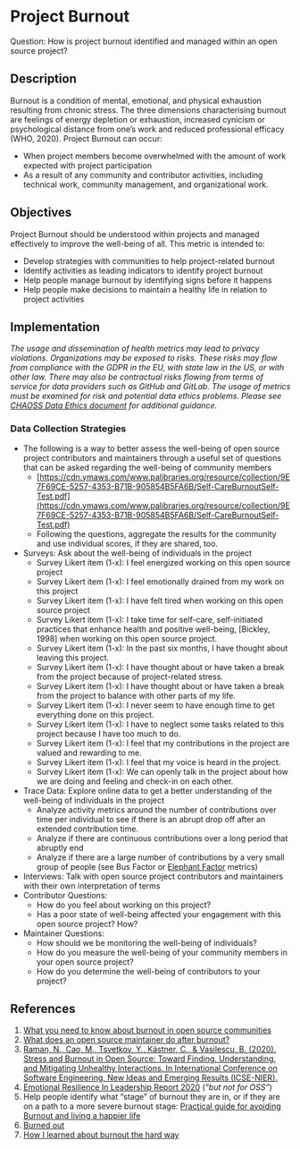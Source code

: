 # Project Burnout

Question: How is project burnout identified and managed within an open source project?

## Description

Burnout is a condition of mental, emotional, and physical exhaustion resulting from chronic stress. The three dimensions characterising burnout are feelings of energy depletion or exhaustion, increased cynicism or psychological distance from one’s work and reduced professional efficacy (WHO, 2020). Project Burnout can occur:
* When project members become overwhelmed with the amount of work expected with project participation
* As a result of any community and contributor activities, including technical work, community management, and organizational work.


## Objectives

Project Burnout should be understood within projects and managed effectively to improve the well-being of all. This metric is intended to:

*   Develop strategies with communities to help project-related burnout
*   Identify activities as leading indicators to identify project burnout
*   Help people manage burnout by identifying signs before it happens
*   Help people make decisions to maintain a healthy life in relation to project activities


## Implementation
*The usage and dissemination of health metrics may lead to privacy violations. Organizations may be exposed to risks. These risks may flow from compliance with the GDPR in the EU, with state law in the US, or with other law. There may also be contractual risks flowing from terms of service for data providers such as GitHub and GitLab. The usage of metrics must be examined for risk and potential data ethics problems. Please see [CHAOSS Data Ethics document](https://github.com/chaoss/community/blob/main/data-use-statement.md) for additional guidance.*

### Data Collection Strategies

*   The following is a way to better assess the well-being of open source project contributors and maintainers through a useful set of questions that can be asked regarding the well-being of community members
    *   [https://cdn.ymaws.com/www.palibraries.org/resource/collection/9E7F69CE-5257-4353-B71B-905854B5FA6B/Self-CareBurnoutSelf-Test.pdf](https://cdn.ymaws.com/www.palibraries.org/resource/collection/9E7F69CE-5257-4353-B71B-905854B5FA6B/Self-CareBurnoutSelf-Test.pdf)
    *   Following the questions, aggregate the results for the community and use individual scores, if they are shared, too.
*   Surveys: Ask about the well-being of individuals in the project
    *   Survey Likert item (1-x): I feel energized working on this open source project
    *   Survey Likert item (1-x): I feel emotionally drained from my work on this project
    *   Survey Likert item (1-x): I have felt tired when working on this open source project
    *   Survey Likert item (1-x): I take time for self-care, self-initiated practices that enhance health and positive well-being, [Bickley, 1998] when working on this open source project.
    *   Survey Likert item (1-x): In the past six months, I have thought about leaving this project.
    *   Survey Likert item (1-x): I have thought about or have taken a break from the project because of project-related stress.
    *   Survey Likert item (1-x): I have thought about or have taken a break from the project to balance with other parts of my life.
    *   Survey Likert item (1-x): I never seem to have enough time to get everything done on this project.
    *   Survey Likert item (1-x): I have to neglect some tasks related to this project because I have too much to do.
    *   Survey Likert item (1-x): I feel that my contributions in the project are valued and rewarding to me.
    *   Survey Likert item (1-x): I feel that my voice is heard in the project.
    *   Survey Likert item (1-x): We can openly talk in the project about how we are doing and feeling and check-in on each other.
*   Trace Data: Explore online data to get a better understanding of the well-being of individuals in the project
    *   Analyze activity metrics around the number of contributions over time per individual to see if there is an abrupt drop off after an extended contribution time.
    *   Analyze if there are continuous contributions over a long period that abruptly end
    *   Analyze if there are a large number of contributions by a very small group of people (see Bus Factor or [Elephant Factor](https://chaoss.community/metric-elephant-factor/) metrics)
*   Interviews: Talk with open source project contributors and maintainers with their own interpretation of terms
*   Contributor Questions:
    *   How do you feel about working on this project?
    *   Has a poor state of well-being affected your engagement with this open source project? How?
*   Maintainer Questions:
    *   How should we be monitoring the well-being of individuals?
    *   How do you measure the well-being of your community members in your open source project?
    *   How do you determine the well-being of contributors to your project?


## References

1. [What you need to know about burnout in open source communities](https://opensource.com/article/19/11/burnout-open-source-communities)
2. [What does an open source maintainer do after burnout?](https://www.infoworld.com/article/3563326/what-does-an-open-source-maintainer-do-after-burnout.html)
3. [Raman, N., Cao, M., Tsvetkov, Y., Kästner, C., & Vasilescu, B. (2020). Stress and Burnout in Open Source: Toward Finding, Understanding, and Mitigating Unhealthy Interactions. In International Conference on Software Engineering, New Ideas and Emerging Results (ICSE-NIER).](https://cmustrudel.github.io/papers/raman20toxicity.pdf)
4. [Emotional Resilience In Leadership Report 2020](https://docs.google.com/document/d/18FfZ86PGA_uSFf425EzKXAmiFQLFBPqjqPN7iu1TZRw/edit#) (_“but not for OSS”_)
5. Help people identify what “stage” of burnout they are in, or if they are on a path to a more severe burnout stage: [Practical guide for avoiding Burnout and living a happier life](https://opensource.com/business/15/12/avoid-burnout-live-happy)
6. [Burned out](https://www.scientificamerican.com/article/burned-out/)
7. [How I learned about burnout the hard way](https://opensource.com/article/20/3/burnout)
